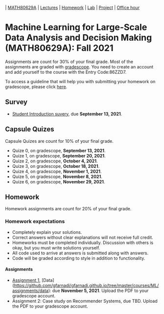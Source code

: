 | [MATH80629A](main.md) | [Lectures](lectures.md) | [Homework](homework.md) | [Lab](lab.md) | [Project](project.md) | [Office hour](office_hr.md)
# Machine Learning for Large-Scale Data Analysis and Decision Making (MATH80629A): Fall 2021

Assignments are count for 30% of your final grade. Most of the assignments are graded with [gradescope](https://www.gradescope.com/courses/301346). You need to create an account and add yourself to the course with the Entry Code:86ZZD7.

To access a guideline that will help you with submitting your homework on gradescope, please click [here](https://gradescope-static-assets.s3-us-west-2.amazonaws.com/help/submitting_hw_guide.pdf).

## Survey
- [Student Introduction suvery](https://forms.gle/9pBe78n34ipMccxB8), due **September 13, 2021**.

## Capsule Quizes 
Capsule Quizes are count for 10% of your final grade.
- Quize 0, on gradescope, **September 13, 2021**.
- Quize 1, on gradescope, **September 20, 2021**. 
- Quize 2, on gradescope, **October 4, 2021**.
- Quize 3, on gradescope, **October 18, 2021**. 
- Quize 4, on gradescope, **November 1, 2021**.  
- Quize 5, on gradescope, **November 8, 2021**.  
- Quize 6, on gradescope, **November 29, 2021**.   

## Homework
Homework assignments are count for 20% of your final grade.

### Homework expectations
- Completely explain your solutions. 
- Correct answers without clear explanations will not receive full credit.
- Homeworks must be completed individually. Discussion with others is okay, but you must write solutions yourself.
- All code used to arrive at answers is submitted along with answers.
- Code will be graded according to style in addition to functionality.

#### Assignments
- [Assignment 1](https://github.com/gfarnadi/gfarnadi.github.io/blob/master/courses/ML/assignments/ML_80629A_Homework_1.pdf), [Data] (https://github.com/gfarnadi/gfarnadi.github.io/tree/master/courses/ML/assignments/data): due **November 5, 2021**. Upload the PDF to your gradescope account. 
- Assignment 2: Case study on Recommender Systems, due TBD. Upload the PDF to your gradescope account.





